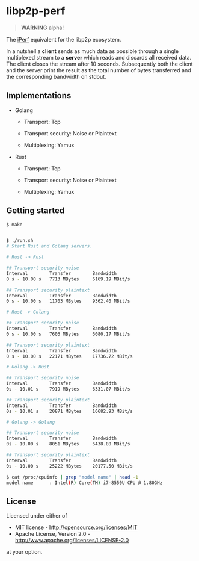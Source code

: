 # libp2p-perf

> **WARNING** alpha!

The [iPerf](https://en.wikipedia.org/wiki/Iperf) equivalent for the libp2p
ecosystem.

In a nutshell a **client** sends as much data as possible through a single
multiplexed stream to a **server** which reads and discards all received data.
The client closes the stream after 10 seconds. Subsequently both the client and
the server print the result as the total number of bytes transferred and the
corresponding bandwidth on stdout.


## Implementations

- Golang

    - Transport: Tcp

    - Transport security: Noise or Plaintext

    - Multiplexing: Yamux

- Rust

    - Transport: Tcp

    - Transport security: Noise or Plaintext

    - Multiplexing: Yamux


## Getting started

```bash
$ make


$ ./run.sh
# Start Rust and Golang servers.

# Rust -> Rust

## Transport security noise
Interval        Transfer        Bandwidth
0 s - 10.00 s   7713 MBytes     6169.19 MBit/s

## Transport security plaintext
Interval        Transfer        Bandwidth
0 s - 10.00 s   11703 MBytes    9362.40 MBit/s

# Rust -> Golang

## Transport security noise
Interval        Transfer        Bandwidth
0 s - 10.00 s   7603 MBytes     6080.17 MBit/s

## Transport security plaintext
Interval        Transfer        Bandwidth
0 s - 10.00 s   22171 MBytes    17736.72 MBit/s

# Golang -> Rust

## Transport security noise
Interval        Transfer        Bandwidth
0s - 10.01 s    7919 MBytes     6331.07 MBit/s

## Transport security plaintext
Interval        Transfer        Bandwidth
0s - 10.01 s    20871 MBytes    16682.93 MBit/s

# Golang -> Golang

## Transport security noise
Interval        Transfer        Bandwidth
0s - 10.00 s    8051 MBytes     6438.80 MBit/s

## Transport security plaintext
Interval        Transfer        Bandwidth
0s - 10.00 s    25222 MBytes    20177.50 MBit/s

$ cat /proc/cpuinfo | grep "model name" | head -1
model name      : Intel(R) Core(TM) i7-8550U CPU @ 1.80GHz
```


## License

Licensed under either of

 * MIT license - <http://opensource.org/licenses/MIT>
 * Apache License, Version 2.0 - <http://www.apache.org/licenses/LICENSE-2.0>

at your option.
